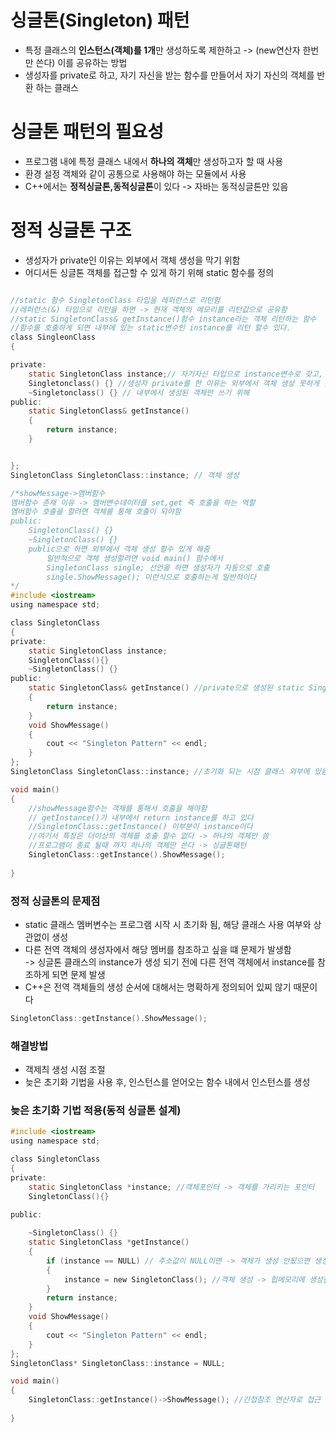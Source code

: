 # 싱글톤(Singleton) 패턴

- 특정 클래스의 **인스턴스(객체)를 1개**만 생성하도록 제한하고 -> (new연산자 한번만 쓴다) 이를 공유하는 방법
- 생성자를 private로 하고, 자기 자신을 받는 함수를 만들어서 자기 자신의 객체를 반환 하는 클래스

# 싱글톤 패턴의 필요성
- 프로그램 내에 특정 클래스 내에서 **하나의 객체**만 생성하고자 할 때 사용
- 환경 설정 객체와 같이 공통으로 사용해야 하는 모듈에서 사용
- C++에서는 **정적싱글톤,동적싱글톤**이 있다 -> 자바는 동적싱글톤만 있음 

# 정적 싱글톤 구조
- 생성자가 private인 이유는 외부에서 객체 생성을 막기 위함
- 어디서든 싱글톤 객체를 접근할 수 있게 하기 위해 static 함수를 정의

```c

//static 함수 SingletonClass 타입을 레퍼런스로 리턴함
//레퍼런스(&) 타입으로 리턴을 하면 -> 현재 객체의 메모리를 리턴값으로 공유함
//static SingletonClass& getInstance()함수 instance라는 객체 리턴하는 함수
//함수를 호출하게 되면 내부에 있는 static변수인 instance를 리턴 할수 있다.
class SingleonClass
{

private:
	static SingletonClass instance;// 자기자신 타입으로 instance변수로 갖고, 그것도 static이다
	Singletonclass() {} //생성자 private를 한 이유는 외부에서 객체 생성 못하게 할려고
	~Singletonclass() {} // 내부에서 생성된 객체만 쓰기 위해
public:
	static SingletonClass& getInstance()
	{
		return instance;
	}


};
SingletonClass SingletonClass::instance; // 객체 생성
```

```c
/*showMessage->멤버함수
멤버함수 존재 이유 -> 멤버변수데이터를 set,get 즉 호출을 하는 역할
멤버함수 호출을 할려면 객체를 통해 호출이 되야함
public:
	SingletonClass() {}
	~SingletonClass() {}
	public으로 하면 외부에서 객체 생성 할수 있게 해줌
		일반적으로 객체 생성할려면 void main() 함수에서
		SingletonClass single; 선언을 하면 생성자가 자동으로 호출
		single.ShowMessage(); 이런식으로 호출하는게 일반적이다
*/
#include <iostream>
using namespace std;

class SingletonClass
{
private:
	static SingletonClass instance;
	SingletonClass(){}
	~SingletonClass() {}
public:
	static SingletonClass& getInstance() //private으로 생성된 static SingletonClass instance
	{
		return instance;
	}
	void ShowMessage()
	{
		cout << "Singleton Pattern" << endl;
	}
};
SingletonClass SingletonClass::instance; //초기화 되는 시점 클래스 외부에 있음

void main()
{	
	//showMessage함수는 객체를 통해서 호출을 해야함
	// getInstance()가 내부에서 return instance를 하고 있다 
	//SingletonClass::getInstance() 이부분이 instance이다
	//여기서 특징은 더이상의 객체를 호출 할수 없다 -> 하나의 객체만 씀
	//프로그램이 종료 될때 까지 하나의 객체만 쓴다 -> 싱글톤패턴
	SingletonClass::getInstance().ShowMessage();
	
}
```

### 정적 싱글톤의 문제점
- static 클래스 멤버변수는 프로그램 시작 시 초기화 됨, 해당 클래스 사용 여부와 상관없이 생성
- 다른 전역 객체의 생성자에서 해당 멤버를 참조하고 싶을 떄 문제가 발생함</br> -> 싱글톤 클래스의 instance가 생성 되기 전에 다른 전역 객체에서 instance를 참조하게 되면 문제 발생
- C++은 전역 객체들의 생성 순서에 대해서는 명확하게 정의되어 있찌 않기 때문이다
```c
SingletonClass::getInstance().ShowMessage();
```

### 해결방법
- 객제츼 생성 시점 조절
- 늦은 초기화 기법을 사용 후, 인스턴스를 얻어오는 함수 내에서 인스턴스를 생성

### 늦은 초기화 기법 적용(동적 싱글톤 설계)

```c
#include <iostream>
using namespace std;

class SingletonClass
{
private:
	static SingletonClass *instance; //객체포인터 -> 객체를 가리키는 포인터
	SingletonClass(){}
	
public:

	~SingletonClass() {}
	static SingletonClass *getInstance() 
	{
		if (instance == NULL) // 주소값이 NULL이면 -> 객체가 생성 안됬으면 생성, 있으면 return해라
		{
			instance = new SingletonClass(); //객체 생성 -> 힙메모리에 생성한 주소값을 instance에 전달
		}
		return instance; 
	}
	void ShowMessage()
	{
		cout << "Singleton Pattern" << endl;
	}
};
SingletonClass* SingletonClass::instance = NULL;

void main()
{
	SingletonClass::getInstance()->ShowMessage(); //간접참조 연산자로 접근
	
}
```


